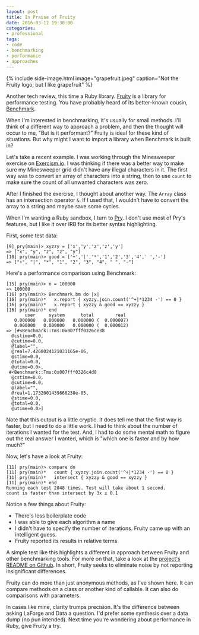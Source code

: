 ```yaml
---
layout: post
title: In Praise of Fruity
date: 2016-03-12 19:30:00
categories:
- professional
tags:
- code
- benchmarking
- performance
- approaches
---
```


{% include side-image.html image="grapefruit.jpeg" caption="Not the Fruity logo, but I like grapefruit" %}

Another tech review, this time a Ruby library. [Fruity](https://github.com/marcandre/fruity) is
a library for performance testing. You have probably heard of its better-known
cousin, [Benchmark](http://ruby-doc.org/stdlib-2.2.0/libdoc/benchmark/rdoc/Benchmark.html).

When I'm interested in benchmarking, it's usually for small methods. I'll think
of a different way to approach a problem, and then the thought will occur to me,
"But is it performant?" Fruity is ideal for these kind of situations. But why
might I want to import a library when Benchmark is built in?

Let's take a recent example. I was working through the Minesweeper exercise on
[Exercism.io](http://exercism.io). I was thinking if there was a better way to
make sure my Minesweeper grid didn't have any illegal characters in it. The
first way was to convert an array of characters into a string, then to use
`count` to make sure the count of all unwanted characters was zero.

After I finished the exercise, I thought about another way. The `Array` class
has an intersection operator `&`. If I used that, I wouldn't have to convert the
array to a string and maybe save some cycles.

When I'm wanting a Ruby sandbox, I turn to [Pry](http://pryrepl.org/). I don't
use most of Pry's features, but I like it over IRB for its better syntax
highlighting.

First, some test data:

    [9] pry(main)> xyzzy = ['x','y','z','z','y']
    => ["x", "y", "z", "z", "y"]
    [10] pry(main)> good = ['+','|','*','1','2','3','4',' ','-']
    => ["+", "|", "*", "1", "2", "3", "4", " ", "-"]

Here's a performance comparison using Benchmark:

    [15] pry(main)> n = 100000
    => 100000
    [16] pry(main)> Benchmark.bm do |x|
    [16] pry(main)*   x.report { xyzzy.join.count('^+|*1234 -') == 0 }
    [16] pry(main)*   x.report { xyzzy & good == xyzzy }
    [16] pry(main)* end
           user     system      total        real
       0.000000   0.000000   0.000000 (  0.000007)
       0.000000   0.000000   0.000000 (  0.000012)
    => [#<Benchmark::Tms:0x007fff0326ce38
      @cstime=0.0,
      @cutime=0.0,
      @label="",
      @real=7.4260024121031165e-06,
      @stime=0.0,
      @total=0.0,
      @utime=0.0>,
     #<Benchmark::Tms:0x007fff0326c4d8
      @cstime=0.0,
      @cutime=0.0,
      @label="",
      @real=1.1732001439668238e-05,
      @stime=0.0,
      @total=0.0,
      @utime=0.0>]

Note that this output is a little cryptic. It does tell me that the first way
is faster, but I need to do a little work. I had to think about the number
of iterations I wanted for the test. And, I had to do some mental math to
figure out the real answer I wanted, which is "which one is faster and by
how much?"

Now, let's have a look at Fruity:

    [11] pry(main)> compare do
    [11] pry(main)*   count { xyzzy.join.count('^+|*1234 -') == 0 }
    [11] pry(main)*   intersect { xyzzy & good == xyzzy }
    [11] pry(main)* end
    Running each test 2048 times. Test will take about 1 second.
    count is faster than intersect by 3x ± 0.1

Notice a few things about Fruity:

  * There's less boilerplate code
  * I was able to give each algorithm a name
  * I didn't have to specify the number of iterations. Fruity came up with an
  intelligent guess.
  * Fruity reported its results in relative terms

A simple test like this highlights a different in approach between Fruity and
other benchmarking tools. For more on that, take a look at the [project's README
on Github](https://github.com/marcandre/fruity/blob/master/README.rdoc). In
short, Fruity seeks to eliminate noise by not reporting insignificant
differences.

Fruity can do more than just anonymous methods, as I've shown here. It can
compare methods on a class or another kind of callable. It can also do
comparisons with parameters.

In cases like mine, clarity trumps precision. It's the difference between asking
LaForge and Data a question. I'd prefer some synthesis over a data dump (no pun
intended). Next time you're wondering about performance in Ruby, give Fruity a
try.
